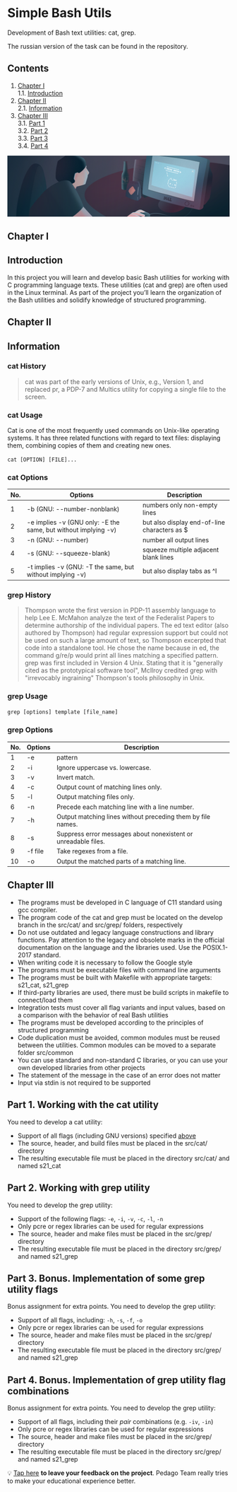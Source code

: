 # Simple Bash Utils

Development of Bash text utilities: cat, grep.

The russian version of the task can be found in the repository.

## Contents

1. [Chapter I](#chapter-i) \
   1.1. [Introduction](#introduction)
2. [Chapter II](#chapter-ii) \
   2.1. [Information](#information)
3. [Chapter III](#chapter-iii) \
   3.1. [Part 1](#part-1-working-with-the-cat-utility)  
   3.2. [Part 2](#part-2-working-with-grep-utility)  
   3.3. [Part 3](#part-3-bonus-implementation-of-some-grep-utility-flags)  
   3.4. [Part 4](#part-4-bonus-implementation-of-grep-utility-flag-combinations)

![simple_bash_utils](misc/eng/images/bashutils.png)

## Chapter I

## Introduction

In this project you will learn and develop basic Bash utilities for working with C programming language texts. These utilities (cat and grep) are often used in the Linux terminal. As part of the project you’ll learn the organization of the Bash utilities and solidify knowledge of structured programming.

## Chapter II

## Information

### cat History

> cat was part of the early versions of Unix, e.g., Version 1, and replaced pr, a PDP-7 and Multics utility for copying a single file to the screen.

### cat Usage

Cat is one of the most frequently used commands on Unix-like operating systems. It has three related functions with regard to text files: displaying them, combining copies of them and creating new ones.

`cat [OPTION] [FILE]...`

### cat Options

| No. | Options                                                        | Description                                  |
| --- | -------------------------------------------------------------- | -------------------------------------------- |
| 1   | -b (GNU: --number-nonblank)                                    | numbers only non-empty lines                 |
| 2   | -e implies -v (GNU only: -E the same, but without implying -v) | but also display end-of-line characters as $ |
| 3   | -n (GNU: --number)                                             | number all output lines                      |
| 4   | -s (GNU: --squeeze-blank)                                      | squeeze multiple adjacent blank lines        |
| 5   | -t implies -v (GNU: -T the same, but without implying -v)      | but also display tabs as ^I                  |

### grep History

> Thompson wrote the first version in PDP-11 assembly language to help Lee E. McMahon analyze the text of the Federalist Papers to determine authorship of the individual papers. The ed text editor (also authored by Thompson) had regular expression support but could not be used on such a large amount of text, so Thompson excerpted that code into a standalone tool. He chose the name because in ed, the command g/re/p would print all lines matching a specified pattern. grep was first included in Version 4 Unix. Stating that it is "generally cited as the prototypical software tool", McIlroy credited grep with "irrevocably ingraining" Thompson's tools philosophy in Unix.

### grep Usage

`grep [options] template [file_name]`

### grep Options

| No. | Options | Description                                                    |
| --- | ------- | -------------------------------------------------------------- |
| 1   | -e      | pattern                                                        |
| 2   | -i      | Ignore uppercase vs. lowercase.                                |
| 3   | -v      | Invert match.                                                  |
| 4   | -c      | Output count of matching lines only.                           |
| 5   | -l      | Output matching files only.                                    |
| 6   | -n      | Precede each matching line with a line number.                 |
| 7   | -h      | Output matching lines without preceding them by file names.    |
| 8   | -s      | Suppress error messages about nonexistent or unreadable files. |
| 9   | -f file | Take regexes from a file.                                      |
| 10  | -o      | Output the matched parts of a matching line.                   |

## Chapter III

- The programs must be developed in C language of C11 standard using gcc compiler.
- The program code of the cat and grep must be located on the develop branch in the src/cat/ and src/grep/ folders, respectively
- Do not use outdated and legacy language constructions and library functions. Pay attention to the legacy and obsolete marks in the official documentation on the language and the libraries used. Use the POSIX.1-2017 standard.
- When writing code it is necessary to follow the Google style
- The programs must be executable files with command line arguments
- The programs must be built with Makefile with appropriate targets: s21_cat, s21_grep
- If third-party libraries are used, there must be build scripts in makefile to connect/load them
- Integration tests must cover all flag variants and input values, based on a comparison with the behavior of real Bash utilities
- The programs must be developed according to the principles of structured programming
- Code duplication must be avoided, common modules must be reused between the utilities. Common modules can be moved to a separate folder src/common
- You can use standard and non-standard C libraries, or you can use your own developed libraries from other projects
- The statement of the message in the case of an error does not matter
- Input via stdin is not required to be supported

## Part 1. Working with the cat utility

You need to develop a cat utility:

- Support of all flags (including GNU versions) specified [above](#cat-options)
- The source, header, and build files must be placed in the src/cat/ directory
- The resulting executable file must be placed in the directory src/cat/ and named s21_cat

## Part 2. Working with grep utility

You need to develop the grep utility:

- Support of the following flags: `-e`, `-i`, `-v`, `-c`, `-l`, `-n`
- Only pcre or regex libraries can be used for regular expressions
- The source, header and make files must be placed in the src/grep/ directory
- The resulting executable file must be placed in the directory src/grep/ and named s21_grep

## Part 3. Bonus. Implementation of some grep utility flags

Bonus assignment for extra points. You need to develop the grep utility:

- Support of all flags, including: `-h`, `-s`, `-f`, `-o`
- Only pcre or regex libraries can be used for regular expressions
- The source, header and make files must be placed in the src/grep/ directory
- The resulting executable file must be placed in the directory src/grep/ and named s21_grep

## Part 4. Bonus. Implementation of grep utility flag combinations

Bonus assignment for extra points. You need to develop the grep utility:

- Support of all flags, including their _pair_ combinations (e.g. `-iv`, `-in`)
- Only pcre or regex libraries can be used for regular expressions
- The source, header and make files must be placed in the src/grep/ directory
- The resulting executable file must be placed in the directory src/grep/ and named s21_grep

💡 [Tap here](https://forms.yandex.ru/u/6357b8eed04688262d1f10cd/) **to leave your feedback on the project**. Pedago Team really tries to make your educational experience better.
